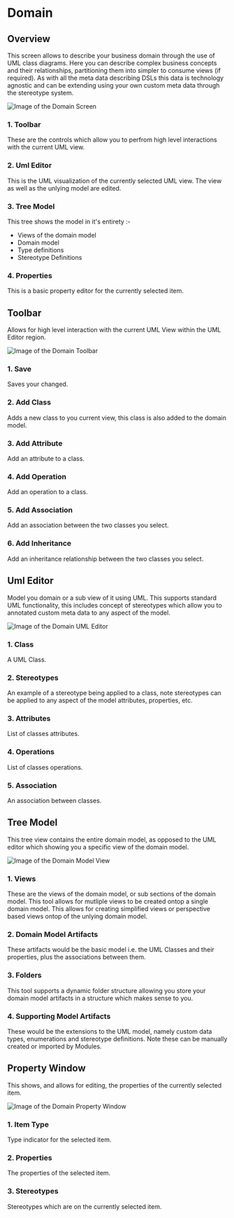 # Domain

## Overview

This screen allows to describe your business domain through the use of UML class diagrams. Here you can describe complex business concepts and their relationships, partitioning them into simpler to consume views (if required). As with all the meta data describing DSLs this data is technology agnostic and can be extending using your own custom meta data through the stereotype system. 

![Image of the Domain Screen](../../images/UserManual/Domain.png)

### 1. Toolbar
These are the controls which allow you to perfrom high level interactions with the current UML view. 

### 2. Uml Editor
This is the UML visualization of the currently selected UML view. The view as well as the unlying model are edited. 

### 3. Tree Model
This tree shows the model in it's entirety :-
- Views of the domain model
- Domain model
- Type definitions
- Stereotype Definitions

### 4. Properties
This is a basic property editor for the currently selected item.

## Toolbar

Allows for high level interaction with the current UML View within the UML Editor region.

![Image of the Domain Toolbar](../../images/UserManual/DomainToolbar.png)

### 1. Save
Saves your changed.

### 2. Add Class
Adds a new class to you current view, this class is also added to the domain model.

### 3. Add Attribute
Add an attribute to a class.

### 4. Add Operation
Add an operation to a class.

### 5. Add Association
Add an association between the two classes you select.

### 6. Add Inheritance
Add an inheritance relationship between the two classes you select.

## Uml Editor

Model you domain or a sub view of it using UML. This supports standard UML functionality, this includes concept of stereotypes which allow you to annotated custom meta data to any aspect of the model. 

![Image of the Domain UML Editor](../../images/UserManual/DomainModeler.png)

### 1. Class
A UML Class.

### 2. Stereotypes
An example of a stereotype being applied to a class, note stereotypes can be applied to any aspect of the model attributes, properties, etc.

### 3. Attributes
List of classes attributes.

### 4. Operations
List of classes operations.

### 5. Association
An association between classes.

## Tree Model

This tree view contains the entire domain model, as opposed to the UML editor which showing you a specific view of the domain model.

![Image of the Domain Model View](../../images/UserManual/DomainModelView.png)

### 1. Views
These are the views of the domain model, or sub sections of the domain model. This tool allows for mutliple views to be created ontop a single domain model. This allows for creating simplified views or perspective based views ontop of the unlying domain model.

### 2. Domain Model Artifacts
These artifacts would be the basic model i.e. the UML Classes and their properties, plus the associations between them.

### 3. Folders
This tool supports a dynamic folder structure allowing you store your domain model artifacts in a structure which makes sense to you. 

### 4. Supporting Model Artifacts
These would be the extensions to the UML model, namely custom data types, enumerations and stereotype definitions. Note these can be manually created or imported by Modules.

## Property Window

This shows, and allows for editing, the properties of the currently selected item.

![Image of the Domain Property Window](../../images/UserManual/DomainProperties.png)

### 1. Item Type
Type indicator for the selected item.

### 2. Properties
The properties of the selected item.

### 3. Stereotypes
Stereotypes which are on the currently selected item.
